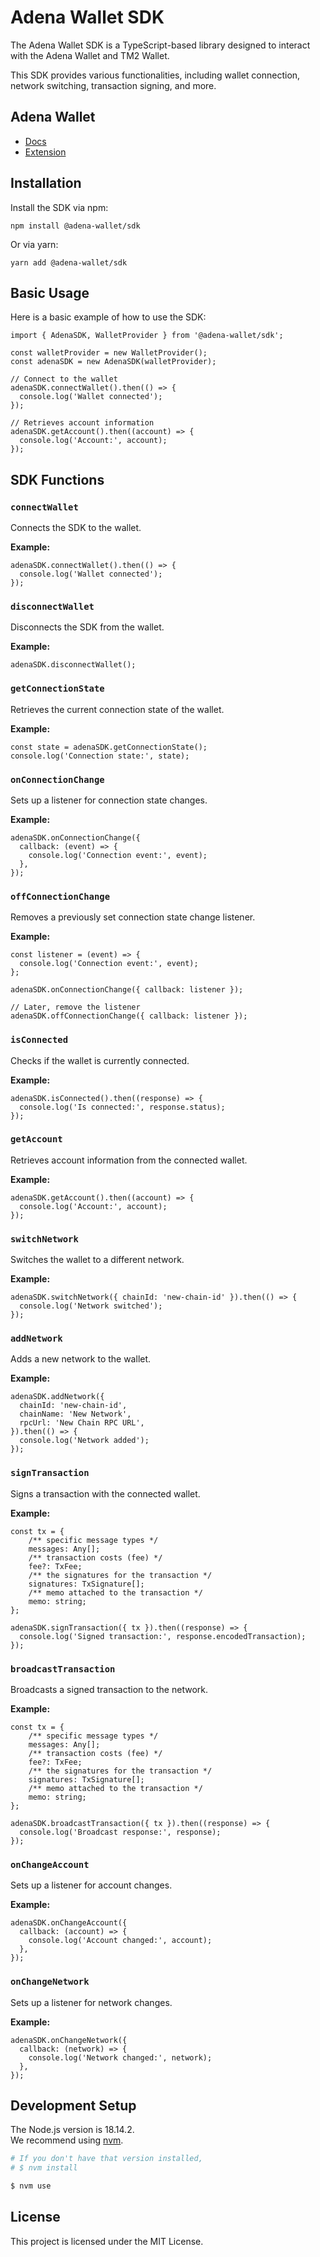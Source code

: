 # Adena Wallet SDK

The Adena Wallet SDK is a TypeScript-based library designed to interact with the Adena Wallet and TM2 Wallet.

This SDK provides various functionalities, including wallet connection, network switching, transaction signing, and more.

## Adena Wallet

- [Docs](https://docs.adena.app)
- [Extension](https://www.adena.app/)

## Installation

Install the SDK via npm:

```
npm install @adena-wallet/sdk
```

Or via yarn:

```
yarn add @adena-wallet/sdk
```

## Basic Usage

Here is a basic example of how to use the SDK:

```
import { AdenaSDK, WalletProvider } from '@adena-wallet/sdk';

const walletProvider = new WalletProvider();
const adenaSDK = new AdenaSDK(walletProvider);

// Connect to the wallet
adenaSDK.connectWallet().then(() => {
  console.log('Wallet connected');
});

// Retrieves account information
adenaSDK.getAccount().then((account) => {
  console.log('Account:', account);
});
```

## SDK Functions

### `connectWallet`

Connects the SDK to the wallet.

**Example:**

```
adenaSDK.connectWallet().then(() => {
  console.log('Wallet connected');
});
```

### `disconnectWallet`

Disconnects the SDK from the wallet.

**Example:**

```
adenaSDK.disconnectWallet();
```

### `getConnectionState`

Retrieves the current connection state of the wallet.

**Example:**

```
const state = adenaSDK.getConnectionState();
console.log('Connection state:', state);
```

### `onConnectionChange`

Sets up a listener for connection state changes.

**Example:**

```
adenaSDK.onConnectionChange({
  callback: (event) => {
    console.log('Connection event:', event);
  },
});
```

### `offConnectionChange`

Removes a previously set connection state change listener.

**Example:**

```
const listener = (event) => {
  console.log('Connection event:', event);
};

adenaSDK.onConnectionChange({ callback: listener });

// Later, remove the listener
adenaSDK.offConnectionChange({ callback: listener });
```

### `isConnected`

Checks if the wallet is currently connected.

**Example:**

```
adenaSDK.isConnected().then((response) => {
  console.log('Is connected:', response.status);
});
```

### `getAccount`

Retrieves account information from the connected wallet.

**Example:**

```
adenaSDK.getAccount().then((account) => {
  console.log('Account:', account);
});
```

### `switchNetwork`

Switches the wallet to a different network.

**Example:**

```
adenaSDK.switchNetwork({ chainId: 'new-chain-id' }).then(() => {
  console.log('Network switched');
});
```

### `addNetwork`

Adds a new network to the wallet.

**Example:**

```
adenaSDK.addNetwork({
  chainId: 'new-chain-id',
  chainName: 'New Network',
  rpcUrl: 'New Chain RPC URL',
}).then(() => {
  console.log('Network added');
});
```

### `signTransaction`

Signs a transaction with the connected wallet.

**Example:**

```
const tx = {
    /** specific message types */
    messages: Any[];
    /** transaction costs (fee) */
    fee?: TxFee;
    /** the signatures for the transaction */
    signatures: TxSignature[];
    /** memo attached to the transaction */
    memo: string;
};

adenaSDK.signTransaction({ tx }).then((response) => {
  console.log('Signed transaction:', response.encodedTransaction);
});
```

### `broadcastTransaction`

Broadcasts a signed transaction to the network.

**Example:**

```
const tx = {
    /** specific message types */
    messages: Any[];
    /** transaction costs (fee) */
    fee?: TxFee;
    /** the signatures for the transaction */
    signatures: TxSignature[];
    /** memo attached to the transaction */
    memo: string;
};

adenaSDK.broadcastTransaction({ tx }).then((response) => {
  console.log('Broadcast response:', response);
});
```

### `onChangeAccount`

Sets up a listener for account changes.

**Example:**

```
adenaSDK.onChangeAccount({
  callback: (account) => {
    console.log('Account changed:', account);
  },
});
```

### `onChangeNetwork`

Sets up a listener for network changes.

**Example:**

```
adenaSDK.onChangeNetwork({
  callback: (network) => {
    console.log('Network changed:', network);
  },
});
```

## Development Setup

The Node.js version is 18.14.2.  
We recommend using [nvm](https://github.com/nvm-sh/nvm).

```bash
# If you don't have that version installed,
# $ nvm install

$ nvm use
```

## License

This project is licensed under the MIT License.

